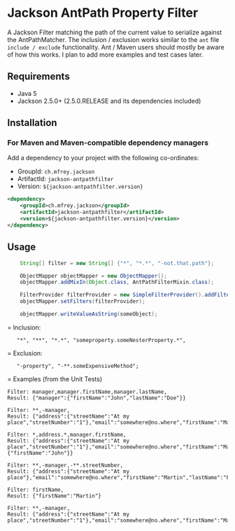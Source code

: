
Jackson AntPath Property Filter
===============================

A Jackson Filter matching the path of the current value to serialize against the AntPathMatcher. The inclusion / exclusion works similar to the `ant` file `include / exclude` functionality. Ant / Maven users should mostly be aware of how this works. I plan to add more examples and test cases later.


Requirements
------------

 - Java 5
 - Jackson 2.5.0+ (2.5.0.RELEASE and its dependencies included)


Installation
------------

### For Maven and Maven-compatible dependency managers
Add a dependency to your project with the following co-ordinates:

 - GroupId: `ch.mfrey.jackson`
 - ArtifactId: `jackson-antpathfilter`
 - Version: `${jackson-antpathfilter.version}`

```xml
<dependency>
	<groupId>ch.mfrey.jackson</groupId>
	<artifactId>jackson-antpathfilter</artifactId>
	<version>${jackson-antpathfilter.version}</version>
</dependency>
```

Usage
-----

```java
    String[] filter = new String[] {"*", "*.*", "-not.that.path"};

    ObjectMapper objectMapper = new ObjectMapper();
    objectMapper.addMixIn(Object.class, AntPathFilterMixin.class);

    FilterProvider filterProvider = new SimpleFilterProvider().addFilter("antPathFilter", new AntPathPropertyFilter(filter));
    objectMapper.setFilters(filterProvider);

    objectMapper.writeValueAsString(someObject);
```

= Inclusion:

```  
   "*", "**", "*.*", "someproperty.someNesterProperty.*",
```

= Exclusion:

```
   "-property", "-**.someExpensiveMethod";
```

= Examples (from the Unit Tests)

    Filter: manager,manager.firstName,manager.lastName,
    Result: {"manager":{"firstName":"John","lastName":"Doe"}}

    Filter: **,-manager,
    Result: {"address":{"streetName":"At my place","streetNumber":"1"},"email":"somewhere@no.where","firstName":"Martin","lastName":"Frey"}

    Filter: *,address.*,manager.firstName,
    Result: {"address":{"streetName":"At my place","streetNumber":"1"},"email":"somewhere@no.where","firstName":"Martin","lastName":"Frey","manager":{"firstName":"John"}}

    Filter: **,-manager,-**.streetNumber,
    Result: {"address":{"streetName":"At my place"},"email":"somewhere@no.where","firstName":"Martin","lastName":"Frey"}

    Filter: firstName,
    Result: {"firstName":"Martin"}

    Filter: **,-manager,
    Result: {"address":{"streetName":"At my place","streetNumber":"1"},"email":"somewhere@no.where","firstName":"Martin","lastName":"Frey"}

